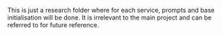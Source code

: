 This is just a research folder where for each service, prompts and base initialisation will be done. It is irrelevant to the main project and can be referred to for future reference.